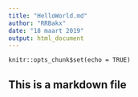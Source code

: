 ```yaml
---
title: "HelloWorld.md"
author: "RRBakx"
date: "18 maart 2019"
output: html_document
---
```


```{r setup, include=FALSE}
knitr::opts_chunk$set(echo = TRUE)
```

## This is a markdown file
